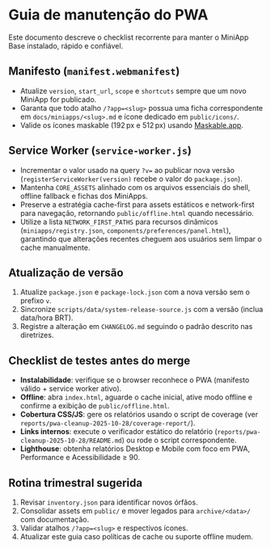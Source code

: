 # Guia de manutenção do PWA

Este documento descreve o checklist recorrente para manter o MiniApp Base instalado, rápido e confiável.

## Manifesto (`manifest.webmanifest`)

- Atualize `version`, `start_url`, `scope` e `shortcuts` sempre que um novo MiniApp for publicado.
- Garanta que todo atalho `/?app=<slug>` possua uma ficha correspondente em `docs/miniapps/<slug>.md` e ícone dedicado em `public/icons/`.
- Valide os ícones maskable (192 px e 512 px) usando [Maskable.app](https://maskable.app/editor).

## Service Worker (`service-worker.js`)

- Incrementar o valor usado na query `?v=` ao publicar nova versão (`registerServiceWorker(version)` recebe o valor do `package.json`).
- Mantenha `CORE_ASSETS` alinhado com os arquivos essenciais do shell, offline fallback e fichas dos MiniApps.
- Preserve a estratégia cache-first para assets estáticos e network-first para navegação, retornando `public/offline.html` quando necessário.
- Utilize a lista `NETWORK_FIRST_PATHS` para recursos dinâmicos (`miniapps/registry.json`, `components/preferences/panel.html`), garantindo que alterações recentes cheguem aos usuários sem limpar o cache manualmente.

## Atualização de versão

1. Atualize `package.json` e `package-lock.json` com a nova versão sem o prefixo `v`.
2. Sincronize `scripts/data/system-release-source.js` com a versão (inclua data/hora BRT).
3. Registre a alteração em `CHANGELOG.md` seguindo o padrão descrito nas diretrizes.

## Checklist de testes antes do merge

- **Instalabilidade**: verifique se o browser reconhece o PWA (manifesto válido + service worker ativo).
- **Offline**: abra `index.html`, aguarde o cache inicial, ative modo offline e confirme a exibição de `public/offline.html`.
- **Cobertura CSS/JS**: gere os relatórios usando o script de coverage (ver `reports/pwa-cleanup-2025-10-28/coverage-report/`).
- **Links internos**: execute o verificador estático do relatório (`reports/pwa-cleanup-2025-10-28/README.md`) ou rode o script correspondente.
- **Lighthouse**: obtenha relatórios Desktop e Mobile com foco em PWA, Performance e Acessibilidade ≥ 90.

## Rotina trimestral sugerida

1. Revisar `inventory.json` para identificar novos órfãos.
2. Consolidar assets em `public/` e mover legados para `archive/<data>/` com documentação.
3. Validar atalhos `/?app=<slug>` e respectivos ícones.
4. Atualizar este guia caso políticas de cache ou suporte offline mudem.
